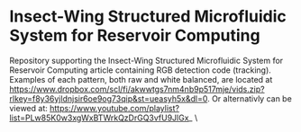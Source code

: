 # Insect-Wing Structured Microfluidic System for Reservoir Computing
Repository supporting the Insect-Wing Structured Microfluidic System for Reservoir Computing article containing RGB detection code (tracking). Examples of each pattern, both raw and white balanced, are located at https://www.dropbox.com/scl/fi/akwwtgs7nm4nb9p517mje/vids.zip?rlkey=f8y36yjldnjsir6oe9og73qip&st=ueasyh5x&dl=0.
Or alternativly can be viewed at:
https://www.youtube.com/playlist?list=PLw85K0w3xgWxBTWrkQzDrGQ3vfU9JlGx_ \
